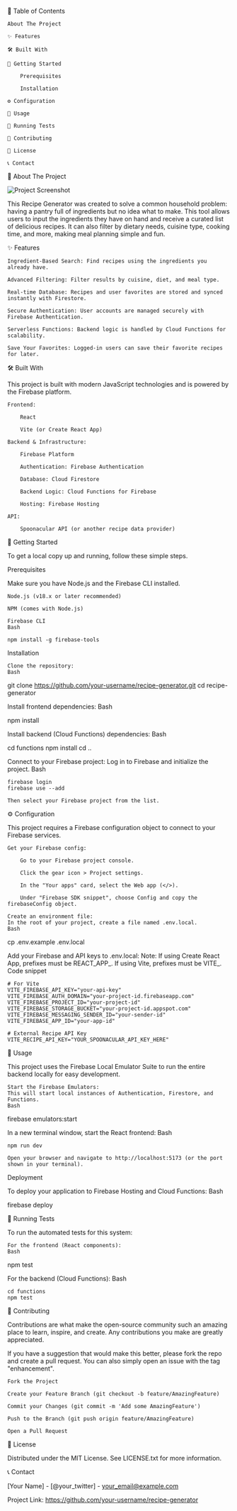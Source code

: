 📖 Table of Contents

    About The Project

    ✨ Features

    🛠️ Built With

    🚀 Getting Started

        Prerequisites

        Installation

    ⚙️ Configuration

    🧩 Usage

    🧪 Running Tests

    🤝 Contributing

    📄 License

    📞 Contact

📝 About The Project

![Project Screenshot](./public/image.png)

This Recipe Generator was created to solve a common household problem: having a pantry full of ingredients but no idea what to make. This tool allows users to input the ingredients they have on hand and receive a curated list of delicious recipes. It can also filter by dietary needs, cuisine type, cooking time, and more, making meal planning simple and fun.

✨ Features

    Ingredient-Based Search: Find recipes using the ingredients you already have.

    Advanced Filtering: Filter results by cuisine, diet, and meal type.

    Real-time Database: Recipes and user favorites are stored and synced instantly with Firestore.

    Secure Authentication: User accounts are managed securely with Firebase Authentication.

    Serverless Functions: Backend logic is handled by Cloud Functions for scalability.

    Save Your Favorites: Logged-in users can save their favorite recipes for later.

🛠️ Built With

This project is built with modern JavaScript technologies and is powered by the Firebase platform.

    Frontend:

        React

        Vite (or Create React App)

    Backend & Infrastructure:

        Firebase Platform

        Authentication: Firebase Authentication

        Database: Cloud Firestore

        Backend Logic: Cloud Functions for Firebase

        Hosting: Firebase Hosting

    API:

        Spoonacular API (or another recipe data provider)

🚀 Getting Started

To get a local copy up and running, follow these simple steps.

Prerequisites

Make sure you have Node.js and the Firebase CLI installed.

    Node.js (v18.x or later recommended)

    NPM (comes with Node.js)

    Firebase CLI
    Bash

    npm install -g firebase-tools

Installation

    Clone the repository:
    Bash

git clone https://github.com/your-username/recipe-generator.git
cd recipe-generator

Install frontend dependencies:
Bash

npm install

Install backend (Cloud Functions) dependencies:
Bash

cd functions
npm install
cd ..

Connect to your Firebase project:
Log in to Firebase and initialize the project.
Bash

    firebase login
    firebase use --add

    Then select your Firebase project from the list.

⚙️ Configuration

This project requires a Firebase configuration object to connect to your Firebase services.

    Get your Firebase config:

        Go to your Firebase project console.

        Click the gear icon > Project settings.

        In the "Your apps" card, select the Web app (</>).

        Under "Firebase SDK snippet", choose Config and copy the firebaseConfig object.

    Create an environment file:
    In the root of your project, create a file named .env.local.
    Bash

cp .env.example .env.local

Add your Firebase and API keys to .env.local:
Note: If using Create React App, prefixes must be REACT_APP_. If using Vite, prefixes must be VITE_.
Code snippet

    # For Vite
    VITE_FIREBASE_API_KEY="your-api-key"
    VITE_FIREBASE_AUTH_DOMAIN="your-project-id.firebaseapp.com"
    VITE_FIREBASE_PROJECT_ID="your-project-id"
    VITE_FIREBASE_STORAGE_BUCKET="your-project-id.appspot.com"
    VITE_FIREBASE_MESSAGING_SENDER_ID="your-sender-id"
    VITE_FIREBASE_APP_ID="your-app-id"

    # External Recipe API Key
    VITE_RECIPE_API_KEY="YOUR_SPOONACULAR_API_KEY_HERE"

🧩 Usage

This project uses the Firebase Local Emulator Suite to run the entire backend locally for easy development.

    Start the Firebase Emulators:
    This will start local instances of Authentication, Firestore, and Functions.
    Bash

firebase emulators:start

In a new terminal window, start the React frontend:
Bash

    npm run dev

    Open your browser and navigate to http://localhost:5173 (or the port shown in your terminal).

Deployment

To deploy your application to Firebase Hosting and Cloud Functions:
Bash

firebase deploy

🧪 Running Tests

To run the automated tests for this system:

    For the frontend (React components):
    Bash

npm test

For the backend (Cloud Functions):
Bash

    cd functions
    npm test

🤝 Contributing

Contributions are what make the open-source community such an amazing place to learn, inspire, and create. Any contributions you make are greatly appreciated.

If you have a suggestion that would make this better, please fork the repo and create a pull request. You can also simply open an issue with the tag "enhancement".

    Fork the Project

    Create your Feature Branch (git checkout -b feature/AmazingFeature)

    Commit your Changes (git commit -m 'Add some AmazingFeature')

    Push to the Branch (git push origin feature/AmazingFeature)

    Open a Pull Request

📄 License

Distributed under the MIT License. See LICENSE.txt for more information.

📞 Contact

[Your Name] - [@your_twitter] - your_email@example.com

Project Link: https://github.com/your-username/recipe-generator